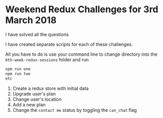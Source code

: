 # Weekend Redux Challenges for 3rd March 2018

I have solved all the questions 

I have created separate scripts for each of these challenges.

All you have to do is use your command line to change directory into the `6th-week-redux-sessions` folder and run

```js
npm run one
npm run two
etc
```

1.  Create a redux store with initial data
2.  Upgrade user's plan
3.  Change user's location
4.  Add a new plan
5.  Change the `contact me` status by toggling the `can_chat` flag
